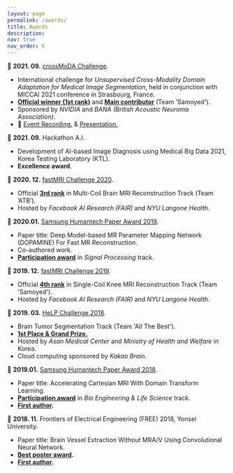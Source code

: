 ```yaml
---
layout: page
permalink: /awards/
title: Awards
description:
nav: true
nav_order: 5
---
```


:tada: **2021. 09.** <a href='https://crossmoda-challenge.ml/challenge2021/'>crossMoDA Challenge</a>.
- International challenge for *Unsupervised Cross-Modality Domain Adaptation for Medical Image Segmentation*, held in conjunction with MICCAI 2021 conference in Strasbourg, France. 
- **<u>Official winner (1st rank)</u>** and **<u>Main contributor</u>** (Team 'Samoyed').
- Sponsored by *NVIDIA* and *BANA (British Acoustic Neuroma Association)*.
- :movie_camera: <a href='https://vimeo.com/620052580/'>Event Recording.</a> &  <a href='https://vimeo.com/612629294/'>Presentation.</a>

:tada: **2021. 09.** Hackathon A.I.
- Development of AI-based Image Diagnosis using Medical Big Data 2021, Korea Testing Laboratory (KTL).
- **Excellence award**.

:tada: **2020. 12.** <a href='https://fastmri.org'>fastMRI Challenge 2020</a>. 
- Official **<u>3rd rank</u>** in Multi-Coil Brain MRI Reconstruction Track (Team ’ATB’).
- Hosted by *Facebook AI Research (FAIR)* and *NYU Langone Health*.

:page_facing_up: **2020.01.** <a href='https://humantech.samsung.com/saitext/index.jsp'>Samsung Humantech Paper Award 2019</a>.
- Paper title: Deep Model-based MR Parameter Mapping Network (DOPAMINE) For Fast MR Reconstruction.
- Co-authored work. 
- **<u>Participation award</u>** in *Signal Processing* track. 

:tada: **2019. 12.** <a href='https://fastmri.org'>fastMRI Challenge 2019</a>. 
- Official **<u>4th rank</u>** in Single-Coil Knee MRI Reconstruction Track (Team 'Samoyed').
- Hosted by *Facebook AI Research (FAIR)* and *NYU Langone Health*.

:tada: **2019. 03.** <a href='http://bigdata.amc.seoul.kr/asan/depts/bigdata/K/bbsDetail.do?menuId=4319&contentId=264622&versionNo=2'>HeLP Challenge 2018</a>. 
- Brain Tumor Segmentation Track (Team 'All The Best').
- **<u>1st Place & Grand Prize.</u>**
- Hosted by *Asan Medical Center* and *Ministry of Health and Welfare* in Korea.
- Cloud computing sponsored by *Kakao Brain*.

:page_facing_up: **2019.01.** <a href='https://humantech.samsung.com/saitext/index.jsp'>Samsung Humantech Paper Award 2018</a>.
- Paper title: Accelerating Cartesian MRI With Domain Transform Learning.
- **<u>Participation award</u>** in *Bio Engineering & Life Science* track. 
- **<u>First author</u>.** 

:tada: **2018. 11.** Frontiers of Electrical Engineering (FREE) 2018, Yonsei University. 
- Paper title: Brain Vessel Extraction Without MRA/V Using Convolutional Neural Network.
- **<u>Best poster award</u>.**
- **<u>First author</u>.**






